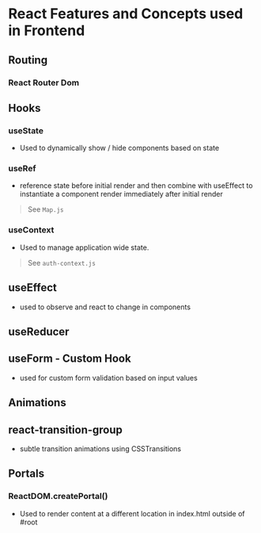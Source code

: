 <!-- @format -->

# React Features and Concepts used in Frontend

## Routing

### React Router Dom

## Hooks

### useState

- Used to dynamically show / hide components based on state

### useRef

- reference state before initial render and then combine with useEffect to instantiate a component render immediately after initial render

> See `Map.js`

### useContext

- Used to manage application wide state.

> See `auth-context.js`

## useEffect

- used to observe and react to change in components

## useReducer

## useForm - Custom Hook

- used for custom form validation based on input values

## Animations

## react-transition-group

- subtle transition animations using CSSTransitions

## Portals

### ReactDOM.createPortal()

- Used to render content at a different location in index.html outside of #root

